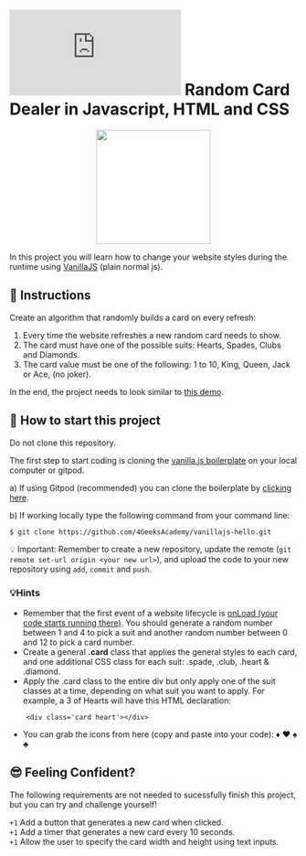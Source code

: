 # ![alt text](https://assets.breatheco.de/apis/img/images.php?blob&random&cat=icon&tags=breathecode,32)  Random Card Dealer in Javascript, HTML and CSS

<p align="center">
<img height="200px" src="https://github.com/breatheco-de/exercise-random-card/blob/master/preview.gif?raw=true" />
</p>

In this project you will learn how to change your website styles during the runtime using [VanillaJS](https://stackoverflow.com/questions/20435653/what-is-vanillajs) (plain normal js).

## 📝 Instructions

Create an algorithm that randomly builds a card on every refresh:

1. Every time the website refreshes a new random card needs to show.
2. The card must have one of the possible suits: Hearts, Spades, Clubs and Diamonds.
3. The card value must be one of the following: 1 to 10, King, Queen, Jack or Ace, (no joker).

In the end, the project needs to look similar to [this demo](https://github.com/breatheco-de/exercise-random-card/blob/master/preview.gif?raw=true).

## 🌱  How to start this project

 Do not clone this repository.

The first step to start coding is cloning the [vanilla.js boilerplate](https://github.com/4GeeksAcademy/vanillajs-hello.git) on your local computer or gitpod.

a) If using Gitpod (recommended) you can clone the boilerplate by [clicking here](https://github.com/4GeeksAcademy/vanillajs-hello.git).

b) If working locally type the following command from your command line:
```sh
$ git clone https://github.com/4GeeksAcademy/vanillajs-hello.git
```

💡 Important: Remember to create a new repository, update the remote (`git remote set-url origin <your new url>`), and upload the code to your new repository using `add`, `commit` and `push`.

### 💡Hints

- Remember that the first event of a website lifecycle is [onLoad (your code starts running there)](https://www.w3schools.com/jsref/event_onload.asp). You should generate a random number between 1 and 4 to pick a suit and another random number between 0 and 12 to pick a card number.
- Create a general **.card** class that applies the general styles to each card, and one additional CSS class for each suit: .spade, .club, .heart & .diamond.
- Apply the .card class to the entire div but only apply one of the suit classes at a time, depending on what suit you want to apply. For example, a 3 of Hearts will have this HTML declaration:
```
    <div class='card heart'></div>
```
- You can grab the icons from here (copy and paste into your code): ♦ ♥ ♠ ♣

## 😎 Feeling Confident?

The following requirements are not needed to sucessfully finish this project, but you can try and challenge yourself!

`+1` Add a button that generates a new card when clicked.   
`+1` Add a timer that generates a new card every 10 seconds.   
`+1` Allow the user to specify the card width and height using text inputs.   
